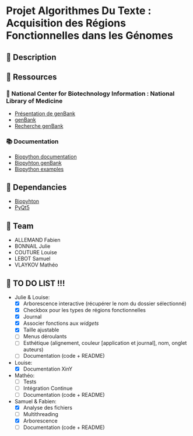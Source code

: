# Projet Algorithmes Du Texte : Acquisition des Régions Fonctionnelles dans les Génomes

## 🧬 Description

## 📂 Ressources

### 🔬 National Center for Biotechnology Information : National Library of Medicine

- [Présentation de genBank](https://www.ncbi.nlm.nih.gov/genome/browse#!/overview/)
- [genBank](https://ftp.ncbi.nlm.nih.gov/genomes/genbank/)
- [Recherche genBank](https://www.ncbi.nlm.nih.gov/genome/)

### 📚 Documentation
- [Biopython documentation](http://biopython.org/DIST/docs/tutorial/Tutorial.html#sec168)
- [Biopyhton genBank](https://biopython.org/docs/1.76/api/Bio.GenBank.html)
- [Biopython examples](https://notebook.community/widdowquinn/Notebooks-Bioinformatics/Biopython_NCBI_Entrez_downloads)

## 🔧 Dependancies

- [Biopyhton](https://biopython.org/)
- [PyQt5](https://pypi.org/project/PyQt5/)

## 👥 Team

- ALLEMAND Fabien
- BONNAIL Julie
- COUTURE Louise
- LEBOT Samuel
- VLAYKOV Mathéo

## 📝 TO DO LIST !!!

- Julie & Louise:
    - [x] Arborescence interactive (récupérer le nom du dossier sélectionné)
    - [x] Checkbox pour les types de régions fonctionnelles
    - [x] Journal
    - [x] Associer fonctions aux *widgets*
    - [x] Taille ajustable
    - [ ] Menus déroulants
    - [ ] Esthétique (alignement, couleur [application et journal], nom, onglet auteurs)
    - [ ] Documentation (code + README)

- Louise:
    - [X] Documentation XinY

- Mathéo:
    - [ ] Tests
    - [ ] Intégration Continue
    - [ ] Documentation (code + README)

- Samuel & Fabien:
    - [x] Analyse des fichiers
    - [ ] Multithreading
    - [x] Arborescence
    - [ ] Documentation (code + README)